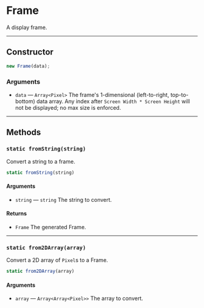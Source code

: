 # Frame

A display frame.

---

## Constructor

```javascript
new Frame(data);
```

### Arguments

-   `data` &mdash; `Array<Pixel>` The frame's 1-dimensional (left-to-right, top-to-bottom) data array. Any index after `Screen Width * Screen Height` will not be displayed; no max size is enforced.

---

## Methods

### `static fromString(string)`

Convert a string to a frame.

```javascript
static fromString(string)
```

#### Arguments

-   `string` &mdash; `string` The string to convert.

#### Returns

-   `Frame` The generated Frame.

---

### `static from2DArray(array)`

Convert a 2D array of `Pixel`s to a Frame.

```javascript
static from2DArray(array)
```

#### Arguments

-   `array` &mdash; `Array<Array<Pixel>>` The array to convert.
